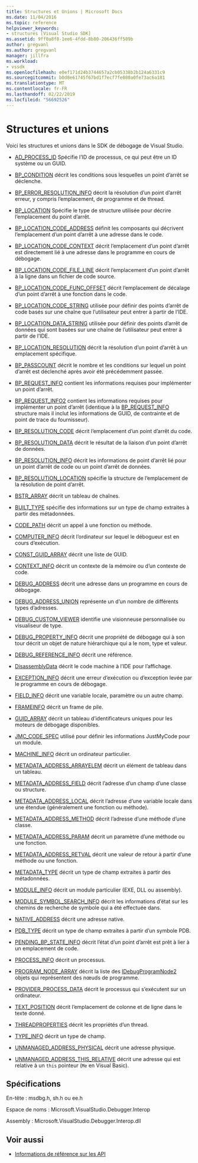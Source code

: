 ```yaml
---
title: Structures et Unions | Microsoft Docs
ms.date: 11/04/2016
ms.topic: reference
helpviewer_keywords:
- structures [Visual Studio SDK]
ms.assetid: 9ff0a8f8-1ee6-4fdd-8b80-206436ff589b
author: gregvanl
ms.author: gregvanl
manager: jillfra
ms.workload:
- vssdk
ms.openlocfilehash: e0ef171d24b3744657a2cb05338b2b124a6331c9
ms.sourcegitcommit: b0d8e61745f67bd1f7ecf7fe080a0fe73ac6a181
ms.translationtype: MT
ms.contentlocale: fr-FR
ms.lasthandoff: 02/22/2019
ms.locfileid: "56692526"
---
```

# <a name="structures-and-unions"></a>Structures et unions
Voici les structures et unions dans le SDK de débogage de Visual Studio.

- [AD_PROCESS_ID](../../../extensibility/debugger/reference/ad-process-id.md) Spécifie l’ID de processus, ce qui peut être un ID système ou un GUID.

- [BP_CONDITION](../../../extensibility/debugger/reference/bp-condition.md) décrit les conditions sous lesquelles un point d’arrêt se déclenche.

- [BP_ERROR_RESOLUTION_INFO](../../../extensibility/debugger/reference/bp-error-resolution-info.md) décrit la résolution d’un point d’arrêt erreur, y compris l’emplacement, de programme et de thread.

- [BP_LOCATION](../../../extensibility/debugger/reference/bp-location.md) Spécifie le type de structure utilisée pour décrire l’emplacement du point d’arrêt.

- [BP_LOCATION_CODE_ADDRESS](../../../extensibility/debugger/reference/bp-location-code-address.md) définit les composants qui décrivent l’emplacement d’un point d’arrêt à une adresse dans le code.

- [BP_LOCATION_CODE_CONTEXT](../../../extensibility/debugger/reference/bp-location-code-context.md) décrit l’emplacement d’un point d’arrêt est directement lié à une adresse dans le programme en cours de débogage.

- [BP_LOCATION_CODE_FILE_LINE](../../../extensibility/debugger/reference/bp-location-code-file-line.md) décrit l’emplacement d’un point d’arrêt à la ligne dans un fichier de code source.

- [BP_LOCATION_CODE_FUNC_OFFSET](../../../extensibility/debugger/reference/bp-location-code-func-offset.md) décrit l’emplacement de décalage d’un point d’arrêt à une fonction dans le code.

- [BP_LOCATION_CODE_STRING](../../../extensibility/debugger/reference/bp-location-code-string.md) utilisée pour définir des points d’arrêt de code basés sur une chaîne que l’utilisateur peut entrer à partir de l’IDE.

- [BP_LOCATION_DATA_STRING](../../../extensibility/debugger/reference/bp-location-data-string.md) utilisée pour définir des points d’arrêt de données qui sont basées sur une chaîne de l’utilisateur peut entrer à partir de l’IDE.

- [BP_LOCATION_RESOLUTION](../../../extensibility/debugger/reference/bp-location-resolution.md) décrit la résolution d’un point d’arrêt à un emplacement spécifique.

- [BP_PASSCOUNT](../../../extensibility/debugger/reference/bp-passcount.md) décrit le nombre et les conditions sur lequel un point d’arrêt est déclenché après avoir été précédemment passée.

- [BP_REQUEST_INFO](../../../extensibility/debugger/reference/bp-request-info.md) contient les informations requises pour implémenter un point d’arrêt.

- [BP_REQUEST_INFO2](../../../extensibility/debugger/reference/bp-request-info2.md) contient les informations requises pour implémenter un point d’arrêt (identique à la [BP_REQUEST_INFO](../../../extensibility/debugger/reference/bp-request-info.md) structure mais il inclut les informations de GUID, de contrainte et de point de trace du fournisseur).

- [BP_RESOLUTION_CODE](../../../extensibility/debugger/reference/bp-resolution-code.md) décrit l’emplacement d’un point d’arrêt du code.

- [BP_RESOLUTION_DATA](../../../extensibility/debugger/reference/bp-resolution-data.md) décrit le résultat de la liaison d’un point d’arrêt de données.

- [BP_RESOLUTION_INFO](../../../extensibility/debugger/reference/bp-resolution-info.md) décrit les informations de point d’arrêt lié pour un point d’arrêt de code ou un point d’arrêt de données.

- [BP_RESOLUTION_LOCATION](../../../extensibility/debugger/reference/bp-resolution-location.md) spécifie la structure de l’emplacement de la résolution de point d’arrêt.

- [BSTR_ARRAY](../../../extensibility/debugger/reference/bstr-array.md) décrit un tableau de chaînes.

- [BUILT_TYPE](../../../extensibility/debugger/reference/built-type.md) spécifie des informations sur un type de champ extraites à partir des métadonnées.

- [CODE_PATH](../../../extensibility/debugger/reference/code-path.md) décrit un appel à une fonction ou méthode.

- [COMPUTER_INFO](../../../extensibility/debugger/reference/computer-info.md) décrit l’ordinateur sur lequel le débogueur est en cours d’exécution.

- [CONST_GUID_ARRAY](../../../extensibility/debugger/reference/const-guid-array.md) décrit une liste de GUID.

- [CONTEXT_INFO](../../../extensibility/debugger/reference/context-info.md) décrit un contexte de la mémoire ou d’un contexte de code.

- [DEBUG_ADDRESS](../../../extensibility/debugger/reference/debug-address.md) décrit une adresse dans un programme en cours de débogage.

- [DEBUG_ADDRESS_UNION](../../../extensibility/debugger/reference/debug-address-union.md) représente un d’un nombre de différents types d’adresses.

- [DEBUG_CUSTOM_VIEWER](../../../extensibility/debugger/reference/debug-custom-viewer.md) identifie une visionneuse personnalisée ou visualiseur de type.

- [DEBUG_PROPERTY_INFO](../../../extensibility/debugger/reference/debug-property-info.md) décrit une propriété de débogage qui à son tour décrit un objet de nature hiérarchique qui a le nom, type et valeur.

- [DEBUG_REFERENCE_INFO](../../../extensibility/debugger/reference/debug-reference-info.md) décrit une référence.

- [DisassemblyData](../../../extensibility/debugger/reference/disassemblydata.md) décrit le code machine à l’IDE pour l’affichage.

- [EXCEPTION_INFO](../../../extensibility/debugger/reference/exception-info.md) décrit une erreur d’exécution ou d’exception levée par le programme en cours de débogage.

- [FIELD_INFO](../../../extensibility/debugger/reference/field-info.md) décrit une variable locale, paramètre ou un autre champ.

- [FRAMEINFO](../../../extensibility/debugger/reference/frameinfo.md) décrit un frame de pile.

- [GUID_ARRAY](../../../extensibility/debugger/reference/guid-array.md) décrit un tableau d’identificateurs uniques pour les moteurs de débogage disponibles.

- [JMC_CODE_SPEC](../../../extensibility/debugger/reference/jmc-code-spec.md) utilisé pour définir les informations JustMyCode pour un module.

- [MACHINE_INFO](../../../extensibility/debugger/reference/machine-info.md) décrit un ordinateur particulier.

- [METADATA_ADDRESS_ARRAYELEM](../../../extensibility/debugger/reference/metadata-address-arrayelem.md) décrit un élément de tableau dans un tableau.

- [METADATA_ADDRESS_FIELD](../../../extensibility/debugger/reference/metadata-address-field.md) décrit l’adresse d’un champ d’une classe ou structure.

- [METADATA_ADDRESS_LOCAL](../../../extensibility/debugger/reference/metadata-address-local.md) décrit l’adresse d’une variable locale dans une étendue (généralement une fonction ou méthode).

- [METADATA_ADDRESS_METHOD](../../../extensibility/debugger/reference/metadata-address-method.md) décrit l’adresse d’une méthode d’une classe.

- [METADATA_ADDRESS_PARAM](../../../extensibility/debugger/reference/metadata-address-param.md) décrit un paramètre d’une méthode ou une fonction.

- [METADATA_ADDRESS_RETVAL](../../../extensibility/debugger/reference/metadata-address-retval.md) décrit une valeur de retour à partir d’une méthode ou une fonction.

- [METADATA_TYPE](../../../extensibility/debugger/reference/metadata-type.md) décrit un type de champ extraites à partir des métadonnées.

- [MODULE_INFO](../../../extensibility/debugger/reference/module-info.md) décrit un module particulier (EXE, DLL ou assembly).

- [MODULE_SYMBOL_SEARCH_INFO](../../../extensibility/debugger/reference/module-symbol-search-info.md) décrit les informations d’état sur les chemins de recherche de symbole qui a été effectuée dans.

- [NATIVE_ADDRESS](../../../extensibility/debugger/reference/native-address.md) décrit une adresse native.

- [PDB_TYPE](../../../extensibility/debugger/reference/pdb-type.md) décrit un type de champ extraites à partir d’un symbole PDB.

- [PENDING_BP_STATE_INFO](../../../extensibility/debugger/reference/pending-bp-state-info.md) décrit l’état d’un point d’arrêt est prêt à lier à un emplacement de code.

- [PROCESS_INFO](../../../extensibility/debugger/reference/process-info.md) décrit un processus.

- [PROGRAM_NODE_ARRAY](../../../extensibility/debugger/reference/program-node-array.md) décrit la liste des [IDebugProgramNode2](../../../extensibility/debugger/reference/idebugprogramnode2.md) objets qui représentent des nœuds de programme.

- [PROVIDER_PROCESS_DATA](../../../extensibility/debugger/reference/provider-process-data.md) décrit le processus qui s’exécutent sur un ordinateur.

- [TEXT_POSITION](../../../extensibility/debugger/reference/text-position.md) décrit l’emplacement de colonne et de ligne dans le texte donné.

- [THREADPROPERTIES](../../../extensibility/debugger/reference/threadproperties.md) décrit les propriétés d’un thread.

- [TYPE_INFO](../../../extensibility/debugger/reference/type-info.md) décrit un type de champ.

- [UNMANAGED_ADDRESS_PHYSICAL](../../../extensibility/debugger/reference/unmanaged-address-physical.md) décrit une adresse physique.

- [UNMANAGED_ADDRESS_THIS_RELATIVE](../../../extensibility/debugger/reference/unmanaged-address-this-relative.md) décrit une adresse qui est relative à un `this` pointeur (`Me` en Visual Basic).

## <a name="requirements"></a>Spécifications
 En-tête : msdbg.h, sh.h ou ee.h

 Espace de noms : Microsoft.VisualStudio.Debugger.Interop

 Assembly : Microsoft.VisualStudio.Debugger.Interop.dll

## <a name="see-also"></a>Voir aussi
- [Informations de référence sur les API](../../../extensibility/debugger/reference/api-reference-visual-studio-debugging.md)